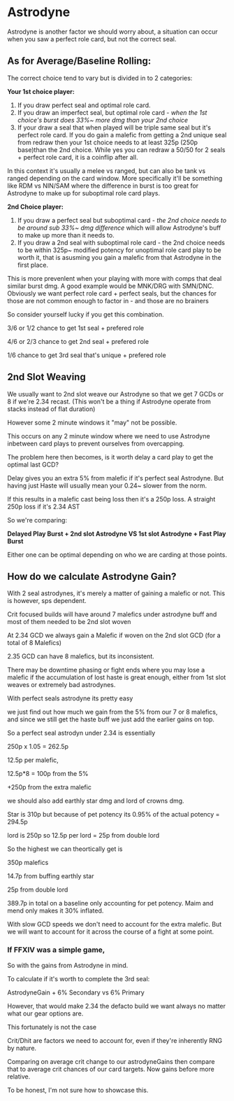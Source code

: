 # Astrodyne
Astrodyne is another factor we should worry about, a situation can occur when you saw a perfect role card, but not the correct seal.



## As for Average/Baseline Rolling:
The correct choice tend to vary but is divided in to 2 categories:

**Your 1st choice player:**
1. If you draw perfect seal and optimal role card.
2. If you draw an imperfect seal, but optimal role card - *when the 1st choice's burst does 33%~ more dmg than your 2nd choice*
3. If your draw a seal that when played will be triple same seal but it's perfect role card. If you do gain a malefic from getting a 2nd unique seal from redraw then your 1st choice needs to at least 325p (250p base)than the 2nd choice. While yes you can redraw a 50/50 for 2 seals + perfect role card, it is a coinflip after all.

In this context it's usually a melee vs ranged, but can also be tank vs ranged depending on the card window. More specifically it'll be something like RDM vs NIN/SAM where the difference in burst is too great for Astrodyne to make up for suboptimal role card plays.

**2nd Choice player:**
1. If you draw a perfect seal but suboptimal card - *the 2nd choice needs to be around sub 33%~ dmg difference* which will allow Astrodyne's buff to make up more than it needs to.
2. If you draw a 2nd seal with suboptimal role card - the 2nd choice needs to be within 325p~ modified potency for unoptimal role card play to be worth it, that is asusming you gain a malefic from that Astrodyne in the first place.

 This is more prevenlent when your playing with more with comps that deal similar burst dmg. A good example would be MNK/DRG with SMN/DNC. Obviously we want perfect role card + perfect seals, but the chances for those are not common enough to factor in - and those are no brainers

So consider yourself lucky if you get this combination.

3/6 or 1/2 chance to get 1st seal + prefered role

4/6 or 2/3 chance to get 2nd seal + prefered role

1/6 chance to get 3rd seal that's unique + prefered role

## **2nd Slot Weaving**
We usually want to 2nd slot weave our Astrodyne so that we get 7 GCDs or 8 if we're 2.34 recast. (This won't be a thing if Astrodyne operate from stacks instead of flat duration)

However some 2 minute windows it "may" not be possible.

This occurs on any 2 minute window where we need to use Astrodyne inbetween card plays to prevent ourselves from overcapping.

The problem here then becomes, is it worth delay a card play to get the optimal last GCD?

Delay gives you an extra 5% from malefic if it's perfect seal Astrodyne. But having just Haste will usually mean your 0.24~ slower from the norm.

If this results in a malefic cast being loss then it's a 250p loss. A straight 250p loss if it's 2.34 AST

So we're comparing:

**Delayed Play Burst + 2nd slot Astrodyne  VS 1st slot Astrodyne + Fast Play Burst**

Either one can be optimal depending on who we are carding at those points.

## **How do we calculate Astrodyne Gain?**

With 2 seal astrodynes, it's merely a matter of gaining a malefic or not. This is however, sps dependent.

Crit focused builds will have around 7 malefics under astrodyne buff and most of them needed to be 2nd slot woven

At 2.34 GCD we always gain a Malefic if woven on the 2nd slot GCD (for a total of 8 Malefics)

2.35 GCD can have 8 malefics, but its inconsistent.

There may be downtime phasing or fight ends where you may lose a malefic if the accumulation of lost haste is great enough, either from 1st slot weaves or extremely bad astrodynes.

With perfect seals astrodyne its pretty easy

we just find out how much we gain from the 5% from our 7 or 8 malefics, and since we still get the haste buff we just add the earlier gains on top.

So a perfect seal astrodyn under 2.34 is essentially

250p x 1.05 = 262.5p

12.5p per malefic, 

12.5p*8 = 100p from the 5%

+250p from the extra malefic

we should also add earthly star dmg and lord of crowns dmg.

Star is 310p but because of pet potency its 0.95% of the actual potency = 294.5p

lord is 250p so 12.5p per lord = 25p from double lord

So the highest we can theortically get is

350p malefics

14.7p from buffing earthly star

25p from double lord

389.7p in total on a baseline only accounting for pet potency. Maim and mend only makes it 30% 
inflated.

With slow GCD speeds we don't need to account for the extra malefic. But we will want to account for it across the course of a fight at some point.


### If FFXIV was a simple game,

So with the gains from Astrodyne in mind.

To calculate if it's worth to complete the 3rd seal:

AstrodyneGain + 6% Secondary vs 6% Primary

However, that would make 2.34 the defacto build we want always no matter what our gear options are.

This fortunately is not the case

Crit/Dhit are factors we need to account for, even if they're inherently RNG by nature.

Comparing on average crit change to our astrodyneGains then compare that to average crit chances of our card targets. Now gains before more relative.

To be honest, I'm not sure how to showcase this.
